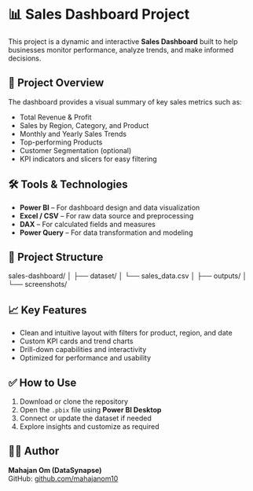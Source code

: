 # 📊 Sales Dashboard Project

This project is a dynamic and interactive **Sales Dashboard** built to help businesses monitor performance, analyze trends, and make informed decisions.

## 🚀 Project Overview

The dashboard provides a visual summary of key sales metrics such as:
- Total Revenue & Profit
- Sales by Region, Category, and Product
- Monthly and Yearly Sales Trends
- Top-performing Products
- Customer Segmentation (optional)
- KPI indicators and slicers for easy filtering

## 🛠 Tools & Technologies

- **Power BI** – For dashboard design and data visualization  
- **Excel / CSV** – For raw data source and preprocessing  
- **DAX** – For calculated fields and measures  
- **Power Query** – For data transformation and modeling  

## 📁 Project Structure
sales-dashboard/
│
├── dataset/
│ └── sales_data.csv
│
├── outputs/
│ └── screenshots/



## 📈 Key Features

- Clean and intuitive layout with filters for product, region, and date
- Custom KPI cards and trend charts
- Drill-down capabilities and interactivity
- Optimized for performance and usability

## ✅ How to Use

1. Download or clone the repository
2. Open the `.pbix` file using **Power BI Desktop**
3. Connect or update the dataset if needed
4. Explore insights and customize as required


## 🙋‍♂️ Author

**Mahajan Om (DataSynapse)**  
GitHub: [github.com/mahajanom10](https://github.com/mahajanom10)  




